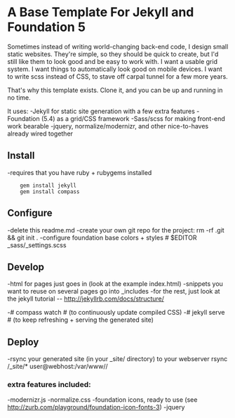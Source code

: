# A Base Template For Jekyll and Foundation 5

Sometimes instead of writing world-changing back-end code, I design small static websites. They're simple, so they should be quick to create, but I'd still like them to look good and be easy to work with. I want a usable grid system. I want things to automatically look good on mobile devices. I want to write scss instead of CSS, to stave off carpal tunnel for a few more years.

That's why this template exists. Clone it, and you can be up and running in no time.

It uses:
-Jekyll for static site generation with a few extra features
-Foundation (5.4) as a grid/CSS framework
-Sass/scss for making front-end work bearable
-jquery, normalize/modernizr, and other nice-to-haves already wired together

## Install
-requires that you have ruby + rubygems installed

        gem install jekyll
        gem install compass

## Configure
-delete this readme.md
-create your own git repo for the project:
        rm -rf .git && git init .
-configure foundation base colors + styles
        # $EDITOR _sass/_settings.scss

## Develop
-html for pages just goes in <projectroot> (look at the example index.html)
-snippets you want to reuse on several pages go into _includes
-for the rest, just look at the jekyll tutorial -- http://jekyllrb.com/docs/structure/

-# compass watch # (to continuously update compiled CSS)
-# jekyll serve  # (to keep refreshing + serving the generated site)


## Deploy
-rsync your generated site (in your _site/ directory) to your webserver
        rsync <projectroot>/_site/* user@webhost:/var/www/<yoursite>/




### extra features included:
-modernizr.js
-normalize.css
-foundation icons, ready to use (see http://zurb.com/playground/foundation-icon-fonts-3)
-jquery

